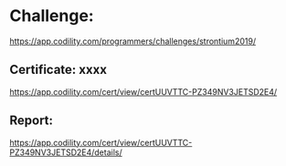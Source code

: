﻿# Challenge: 
https://app.codility.com/programmers/challenges/strontium2019/

## Certificate: xxxx
https://app.codility.com/cert/view/certUUVTTC-PZ349NV3JETSD2E4/

## Report:
https://app.codility.com/cert/view/certUUVTTC-PZ349NV3JETSD2E4/details/